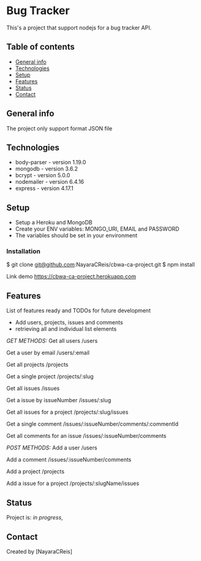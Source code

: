 # Bug Tracker
This's a project that support nodejs for a bug tracker API.

## Table of contents
* [General info](#general-info)
* [Technologies](#technologies)
* [Setup](#setup)
* [Features](#features)
* [Status](#status)
* [Contact](#contact)

## General info
The project only support format JSON file


## Technologies
* body-parser - version 1.19.0
* mongodb - version 3.6.2
* bcrypt - version 5.0.0
* nodemailer - version 6.4.16
* express - version 4.17.1

## Setup
* Setup a Heroku and MongoDB
* Create your ENV variables: MONGO_URI, EMAIL and PASSWORD 
* The variables should be set in your environment

### Installation
$ git clone git@github.com:NayaraCReis/cbwa-ca-project.git
$ npm install

Link demo
https://cbwa-ca-project.herokuapp.com

## Features
List of features ready and TODOs for future development
* Add users, projects, issues and comments
* retrieving all and individual list elements

*GET METHODS:*
Get all users
/users

Get a user by email 
/users/:email

Get all projects 
/projects

Get a single project 
/projects/:slug

Get all issues 
/issues

Get a issue by issueNumber 
/issues/:slug

Get all issues for a project 
/projects/:slug/issues


Get a single comment 
/issues/:issueNumber/comments/:commentId

Get all comments for an issue 
/issues/:issueNumber/comments

*POST METHODS:*
Add a user 
/users

Add a comment 
/issues/:issueNumber/comments

Add a project 
/projects

Add a issue for a project 
/projects/:slugName/issues


## Status
Project is: _in progress_,


## Contact
Created by [NayaraCReis]